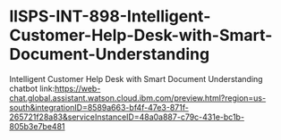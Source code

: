 # llSPS-INT-898-Intelligent-Customer-Help-Desk-with-Smart-Document-Understanding
Intelligent Customer Help Desk with Smart Document Understanding
chatbot link:https://web-chat.global.assistant.watson.cloud.ibm.com/preview.html?region=us-south&integrationID=8589a663-bf4f-47e3-871f-265721f28a83&serviceInstanceID=48a0a887-c79c-431e-bc1b-805b3e7be481
